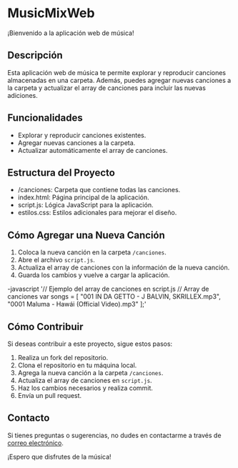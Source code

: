 # MusicMixWeb

¡Bienvenido a la aplicación web de música!

## Descripción

Esta aplicación web de música te permite explorar y reproducir canciones almacenadas en una carpeta. Además, puedes agregar nuevas canciones a la carpeta y actualizar el array de canciones para incluir las nuevas adiciones.

## Funcionalidades

- Explorar y reproducir canciones existentes.
- Agregar nuevas canciones a la carpeta.
- Actualizar automáticamente el array de canciones.

## Estructura del Proyecto

- /canciones: Carpeta que contiene todas las canciones.
- index.html: Página principal de la aplicación.
- script.js: Lógica JavaScript para la aplicación.
- estilos.css: Estilos adicionales para mejorar el diseño.

## Cómo Agregar una Nueva Canción

1. Coloca la nueva canción en la carpeta `/canciones`.
2. Abre el archivo `script.js`.
3. Actualiza el array de canciones con la información de la nueva canción.
4. Guarda los cambios y vuelve a cargar la aplicación.

-javascript
'// Ejemplo del array de canciones en script.js
// Array de canciones
var songs = [
  "001 IN DA GETTO - J BALVIN, SKRILLEX.mp3",
  "0001 Maluma - Hawái (Official Video).mp3"
];'
## Cómo Contribuir

Si deseas contribuir a este proyecto, sigue estos pasos:

1. Realiza un fork del repositorio.
2. Clona el repositorio en tu máquina local.
3. Agrega la nueva canción a la carpeta `/canciones`.
4. Actualiza el array de canciones en `script.js`.
5. Haz los cambios necesarios y realiza commit.
6. Envía un pull request.


## Contacto

Si tienes preguntas o sugerencias, no dudes en contactarme a través de [correo electrónico](mailto:jhomti2002@gmail.com).

¡Espero que disfrutes de la música!
